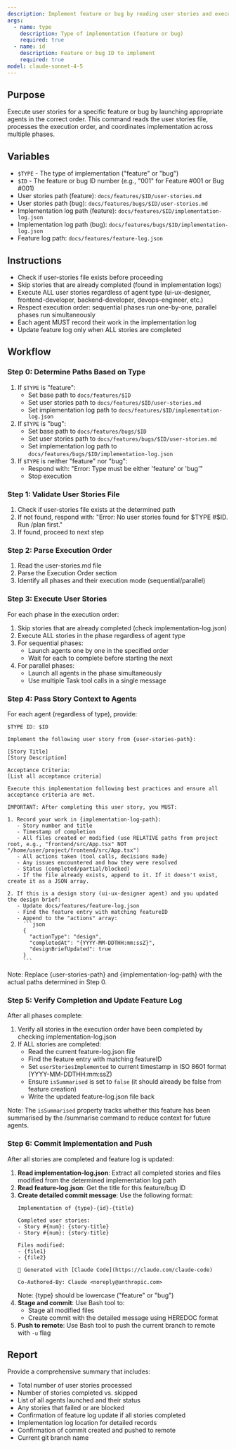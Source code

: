 ```yaml
---
description: Implement feature or bug by reading user stories and executing them in order
args:
  - name: type
    description: Type of implementation (feature or bug)
    required: true
  - name: id
    description: Feature or bug ID to implement
    required: true
model: claude-sonnet-4-5
---
```


## Purpose

Execute user stories for a specific feature or bug by launching appropriate agents in the correct order. This command reads the user stories file, processes the execution order, and coordinates implementation across multiple phases.

## Variables

- `$TYPE` - The type of implementation ("feature" or "bug")
- `$ID` - The feature or bug ID number (e.g., "001" for Feature #001 or Bug #001)
- User stories path (feature): `docs/features/$ID/user-stories.md`
- User stories path (bug): `docs/features/bugs/$ID/user-stories.md`
- Implementation log path (feature): `docs/features/$ID/implementation-log.json`
- Implementation log path (bug): `docs/features/bugs/$ID/implementation-log.json`
- Feature log path: `docs/features/feature-log.json`

## Instructions

- Check if user-stories file exists before proceeding
- Skip stories that are already completed (found in implementation logs)
- Execute ALL user stories regardless of agent type (ui-ux-designer, frontend-developer, backend-developer, devops-engineer, etc.)
- Respect execution order: sequential phases run one-by-one, parallel phases run simultaneously
- Each agent MUST record their work in the implementation log
- Update feature log only when ALL stories are completed

## Workflow

### Step 0: Determine Paths Based on Type

1. If `$TYPE` is "feature":
   - Set base path to `docs/features/$ID`
   - Set user stories path to `docs/features/$ID/user-stories.md`
   - Set implementation log path to `docs/features/$ID/implementation-log.json`
2. If `$TYPE` is "bug":
   - Set base path to `docs/features/bugs/$ID`
   - Set user stories path to `docs/features/bugs/$ID/user-stories.md`
   - Set implementation log path to `docs/features/bugs/$ID/implementation-log.json`
3. If `$TYPE` is neither "feature" nor "bug":
   - Respond with: "Error: Type must be either 'feature' or 'bug'"
   - Stop execution

### Step 1: Validate User Stories File

1. Check if user-stories file exists at the determined path
2. If not found, respond with: "Error: No user stories found for $TYPE #$ID. Run /plan first."
3. If found, proceed to next step

### Step 2: Parse Execution Order

1. Read the user-stories.md file
2. Parse the Execution Order section
3. Identify all phases and their execution mode (sequential/parallel)

### Step 3: Execute User Stories

For each phase in the execution order:

1. Skip stories that are already completed (check implementation-log.json)
2. Execute ALL stories in the phase regardless of agent type
3. For sequential phases:
   - Launch agents one by one in the specified order
   - Wait for each to complete before starting the next
4. For parallel phases:
   - Launch all agents in the phase simultaneously
   - Use multiple Task tool calls in a single message

### Step 4: Pass Story Context to Agents

For each agent (regardless of type), provide:

```
$TYPE ID: $ID

Implement the following user story from {user-stories-path}:

[Story Title]
[Story Description]

Acceptance Criteria:
[List all acceptance criteria]

Execute this implementation following best practices and ensure all acceptance criteria are met.

IMPORTANT: After completing this user story, you MUST:

1. Record your work in {implementation-log-path}:
   - Story number and title
   - Timestamp of completion
   - All files created or modified (use RELATIVE paths from project root, e.g., "frontend/src/App.tsx" NOT "/home/user/project/frontend/src/App.tsx")
   - All actions taken (tool calls, decisions made)
   - Any issues encountered and how they were resolved
   - Status (completed/partial/blocked)
   - If the file already exists, append to it. If it doesn't exist, create it as a JSON array.

2. If this is a design story (ui-ux-designer agent) and you updated the design brief:
   - Update docs/features/feature-log.json
   - Find the feature entry with matching featureID
   - Append to the "actions" array:
     ```json
     {
       "actionType": "design",
       "completedAt": "{YYYY-MM-DDTHH:mm:ssZ}",
       "designBriefUpdated": true
     }
     ```
```

Note: Replace {user-stories-path} and {implementation-log-path} with the actual paths determined in Step 0.

### Step 5: Verify Completion and Update Feature Log

After all phases complete:

1. Verify all stories in the execution order have been completed by checking implementation-log.json
2. If ALL stories are completed:
   - Read the current feature-log.json file
   - Find the feature entry with matching featureID
   - Set `userStoriesImplemented` to current timestamp in ISO 8601 format (YYYY-MM-DDTHH:mm:ssZ)
   - Ensure `isSummarised` is set to `false` (it should already be false from feature creation)
   - Write the updated feature-log.json file back

Note: The `isSummarised` property tracks whether this feature has been summarised by the /summarise command to reduce context for future agents.

### Step 6: Commit Implementation and Push

After all stories are completed and feature log is updated:

1. **Read implementation-log.json**: Extract all completed stories and files modified from the determined implementation log path
2. **Read feature-log.json**: Get the title for this feature/bug ID
3. **Create detailed commit message**: Use the following format:
   ```
   Implementation of {type}-{id}-{title}

   Completed user stories:
   - Story #{num}: {story-title}
   - Story #{num}: {story-title}

   Files modified:
   - {file1}
   - {file2}

   🤖 Generated with [Claude Code](https://claude.com/claude-code)

   Co-Authored-By: Claude <noreply@anthropic.com>
   ```
   Note: {type} should be lowercase ("feature" or "bug")
4. **Stage and commit**: Use Bash tool to:
   - Stage all modified files
   - Create commit with the detailed message using HEREDOC format
5. **Push to remote**: Use Bash tool to push the current branch to remote with `-u` flag

## Report

Provide a comprehensive summary that includes:
- Total number of user stories processed
- Number of stories completed vs. skipped
- List of all agents launched and their status
- Any stories that failed or are blocked
- Confirmation of feature log update if all stories completed
- Implementation log location for detailed records
- Confirmation of commit created and pushed to remote
- Current git branch name
